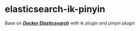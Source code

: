 # elasticsearch-ik-pinyin
Base on ***[Docker Elasticsearch](https://www.elastic.co/guide/en/elasticsearch/reference/current/docker.html)*** with ik plugin and pinyin plugin
